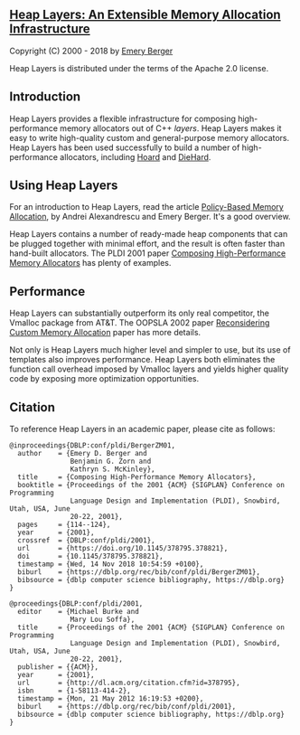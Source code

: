 [Heap Layers: An Extensible Memory Allocation Infrastructure](http://www.heaplayers.org)
-----------------------------------------------------------

Copyright (C) 2000 - 2018 by [Emery Berger](http://www.emeryberger.com)

Heap Layers is distributed under the terms of the Apache 2.0 license.

## Introduction ##

Heap Layers provides a flexible infrastructure for composing
high-performance memory allocators out of C++ _layers_. Heap Layers
makes it easy to write high-quality custom and general-purpose
memory allocators. Heap Layers has been used successfully to build
a number of high-performance allocators, including [Hoard](http://www.hoard.org) and [DieHard](http://www.diehard-software.org/).

## Using Heap Layers ##

For an introduction to Heap Layers, read the article [Policy-Based
Memory Allocation](https://github.com/emeryberger/Heap-Layers/raw/master/cuj-2005-12.pdf), by Andrei
Alexandrescu and Emery Berger. It's a good overview.

Heap Layers contains a number of ready-made heap components that can
be plugged together with minimal effort, and the result is often
faster than hand-built allocators. The PLDI 2001 paper [Composing
High-Performance Memory
Allocators](http://www.cs.umass.edu/~emery/pubs/berger-pldi2001.pdf)
has plenty of examples.

## Performance ##

Heap Layers can substantially outperform its only real competitor,
the Vmalloc package from AT&T. The OOPSLA 2002 paper [Reconsidering
Custom Memory
Allocation](http://www.cs.umass.edu/~emery/pubs/berger-oopsla2002.pdf)
paper has more details.

Not only is Heap Layers much higher level and simpler to use, but
its use of templates also improves performance. Heap Layers both
eliminates the function call overhead imposed by Vmalloc layers and
yields higher quality code by exposing more optimization
opportunities.

## Citation ##

To reference Heap Layers in an academic paper, please cite as follows:

```
@inproceedings{DBLP:conf/pldi/BergerZM01,
  author    = {Emery D. Berger and
               Benjamin G. Zorn and
               Kathryn S. McKinley},
  title     = {Composing High-Performance Memory Allocators},
  booktitle = {Proceedings of the 2001 {ACM} {SIGPLAN} Conference on Programming
               Language Design and Implementation (PLDI), Snowbird, Utah, USA, June
               20-22, 2001},
  pages     = {114--124},
  year      = {2001},
  crossref  = {DBLP:conf/pldi/2001},
  url       = {https://doi.org/10.1145/378795.378821},
  doi       = {10.1145/378795.378821},
  timestamp = {Wed, 14 Nov 2018 10:54:59 +0100},
  biburl    = {https://dblp.org/rec/bib/conf/pldi/BergerZM01},
  bibsource = {dblp computer science bibliography, https://dblp.org}
}

@proceedings{DBLP:conf/pldi/2001,
  editor    = {Michael Burke and
               Mary Lou Soffa},
  title     = {Proceedings of the 2001 {ACM} {SIGPLAN} Conference on Programming
               Language Design and Implementation (PLDI), Snowbird, Utah, USA, June
               20-22, 2001},
  publisher = {{ACM}},
  year      = {2001},
  url       = {http://dl.acm.org/citation.cfm?id=378795},
  isbn      = {1-58113-414-2},
  timestamp = {Mon, 21 May 2012 16:19:53 +0200},
  biburl    = {https://dblp.org/rec/bib/conf/pldi/2001},
  bibsource = {dblp computer science bibliography, https://dblp.org}
}
```

